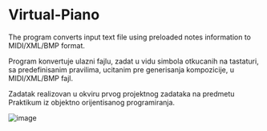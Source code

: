 # Virtual-Piano

The program converts input text file using preloaded notes information to MIDI/XML/BMP format.

Program konvertuje ulazni fajlu, zadat u vidu simbola otkucanih na tastaturi, sa predefinisanim pravilima, 
ucitanim pre generisanja kompozicije, u MIDI/XML/BMP fajl.

Zadatak realizovan u okviru prvog projektnog zadataka na predmetu Praktikum iz objektno orijentisanog programiranja.

![image](https://user-images.githubusercontent.com/49063097/64348852-346d6600-cff6-11e9-9b1c-0f6340cd475f.png)
